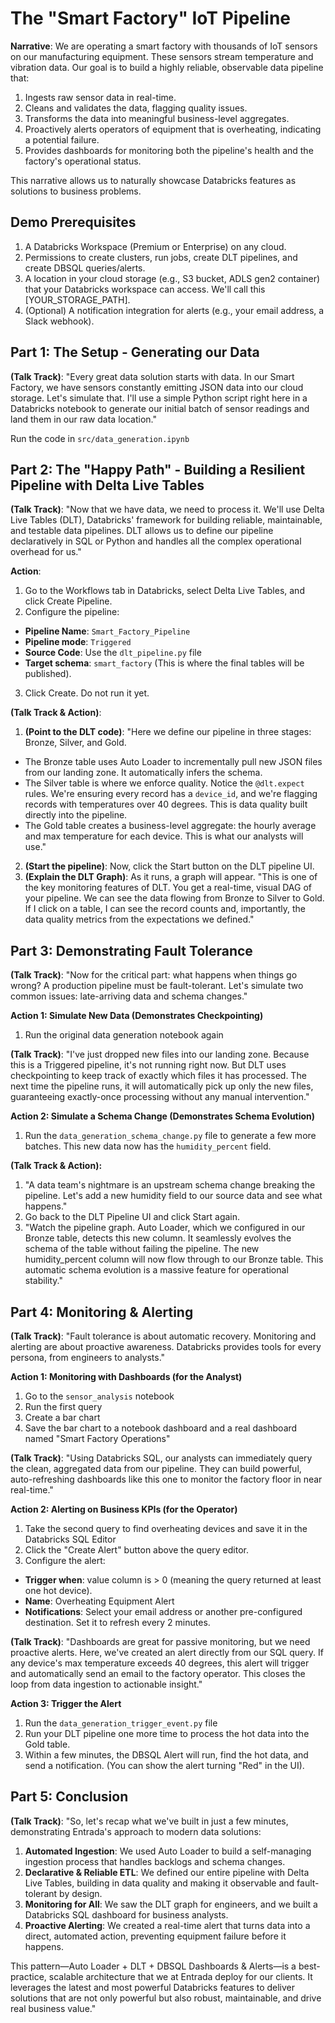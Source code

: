 # The "Smart Factory" IoT Pipeline

**Narrative**: We are operating a smart factory with thousands of IoT sensors on our manufacturing equipment. These sensors stream temperature and vibration data. Our goal is to build a highly reliable, observable data pipeline that:

1. Ingests raw sensor data in real-time.
2. Cleans and validates the data, flagging quality issues.
3. Transforms the data into meaningful business-level aggregates.
4. Proactively alerts operators of equipment that is overheating, indicating a potential failure.
5. Provides dashboards for monitoring both the pipeline's health and the factory's operational status.

This narrative allows us to naturally showcase Databricks features as solutions to business problems.

## Demo Prerequisites

1. A Databricks Workspace (Premium or Enterprise) on any cloud.
2. Permissions to create clusters, run jobs, create DLT pipelines, and create DBSQL queries/alerts.
3. A location in your cloud storage (e.g., S3 bucket, ADLS gen2 container) that your Databricks workspace can access. We'll call this [YOUR_STORAGE_PATH].
4. (Optional) A notification integration for alerts (e.g., your email address, a Slack webhook).

## Part 1: The Setup - Generating our Data

**(Talk Track)**: "Every great data solution starts with data. In our Smart Factory, we have sensors constantly emitting JSON data into our cloud storage. Let's simulate that. I'll use a simple Python script right here in a Databricks notebook to generate our initial batch of sensor readings and land them in our raw data location."

Run the code in `src/data_generation.ipynb`

## Part 2: The "Happy Path" - Building a Resilient Pipeline with Delta Live Tables

**(Talk Track)**: "Now that we have data, we need to process it. We'll use Delta Live Tables (DLT), Databricks' framework for building reliable, maintainable, and testable data pipelines. DLT allows us to define our pipeline declaratively in SQL or Python and handles all the complex operational overhead for us."

**Action**:

1. Go to the Workflows tab in Databricks, select Delta Live Tables, and click Create Pipeline.
2. Configure the pipeline:
  * **Pipeline Name**: `Smart_Factory_Pipeline`
  * **Pipeline mode**: `Triggered`
  * **Source Code**: Use the `dlt_pipeline.py` file
  * **Target schema**: `smart_factory` (This is where the final tables will be published).
3. Click Create. Do not run it yet.

**(Talk Track & Action)**:

1. **(Point to the DLT code)**: "Here we define our pipeline in three stages: Bronze, Silver, and Gold.
  * The Bronze table uses Auto Loader to incrementally pull new JSON files from our landing zone. It automatically infers the schema.
  * The Silver table is where we enforce quality. Notice the `@dlt.expect` rules. We're ensuring every record has a `device_id`, and we're flagging records with temperatures over 40 degrees. This is data quality built directly into the pipeline.
  * The Gold table creates a business-level aggregate: the hourly average and max temperature for each device. This is what our analysts will use."
2. **(Start the pipeline)**: Now, click the Start button on the DLT pipeline UI.
3. **(Explain the DLT Graph)**: As it runs, a graph will appear. "This is one of the key monitoring features of DLT. You get a real-time, visual DAG of your pipeline. We can see the data flowing from Bronze to Silver to Gold. If I click on a table, I can see the record counts and, importantly, the data quality metrics from the expectations we defined."

## Part 3: Demonstrating Fault Tolerance

**(Talk Track)**: "Now for the critical part: what happens when things go wrong? A production pipeline must be fault-tolerant. Let's simulate two common issues: late-arriving data and schema changes."

**Action 1: Simulate New Data (Demonstrates Checkpointing)**

1. Run the original data generation notebook again
   
**(Talk Track)**: "I've just dropped new files into our landing zone. Because this is a Triggered pipeline, it's not running right now. But DLT uses checkpointing to keep track of exactly which files it has processed. The next time the pipeline runs, it will automatically pick up only the new files, guaranteeing exactly-once processing without any manual intervention."

**Action 2: Simulate a Schema Change (Demonstrates Schema Evolution)**

1. Run the `data_generation_schema_change.py` file to generate a few more batches. This new data now has the `humidity_percent` field.

**(Talk Track & Action):**

1. "A data team's nightmare is an upstream schema change breaking the pipeline. Let's add a new humidity field to our source data and see what happens."
2. Go back to the DLT Pipeline UI and click Start again.
3. "Watch the pipeline graph. Auto Loader, which we configured in our Bronze table, detects this new column. It seamlessly evolves the schema of the table without failing the pipeline. The new humidity_percent column will now flow through to our Bronze table. This automatic schema evolution is a massive feature for operational stability."

## Part 4: Monitoring & Alerting

**(Talk Track)**: "Fault tolerance is about automatic recovery. Monitoring and alerting are about proactive awareness. Databricks provides tools for every persona, from engineers to analysts."

**Action 1: Monitoring with Dashboards (for the Analyst)**

1. Go to the `sensor_analysis` notebook
2. Run the first query
3. Create a bar chart
4. Save the bar chart to a notebook dashboard and a real dashboard named "Smart Factory Operations"

**(Talk Track)**: "Using Databricks SQL, our analysts can immediately query the clean, aggregated data from our pipeline. They can build powerful, auto-refreshing dashboards like this one to monitor the factory floor in near real-time."

**Action 2: Alerting on Business KPIs (for the Operator)**

1. Take the second query to find overheating devices and save it in the Databricks SQL Editor
2. Click the "Create Alert" button above the query editor.
3. Configure the alert:
  * **Trigger when**: value column is > 0 (meaning the query returned at least one hot device).
  * **Name**: Overheating Equipment Alert
  * **Notifications**: Select your email address or another pre-configured destination. Set it to refresh every 2 minutes.

**(Talk Track)**: "Dashboards are great for passive monitoring, but we need proactive alerts. Here, we've created an alert directly from our SQL query. If any device's max temperature exceeds 40 degrees, this alert will trigger and automatically send an email to the factory operator. This closes the loop from data ingestion to actionable insight."

**Action 3: Trigger the Alert**

1. Run the `data_generation_trigger_event.py` file
2. Run your DLT pipeline one more time to process the hot data into the Gold table.
3. Within a few minutes, the DBSQL Alert will run, find the hot data, and send a notification. (You can show the alert turning "Red" in the UI).

## Part 5: Conclusion

**(Talk Track)**: "So, let's recap what we've built in just a few minutes, demonstrating Entrada's approach to modern data solutions:

1. **Automated Ingestion**: We used Auto Loader to build a self-managing ingestion process that handles backlogs and schema changes.
2. **Declarative & Reliable ETL**: We defined our entire pipeline with Delta Live Tables, building in data quality and making it observable and fault-tolerant by design.
3. **Monitoring for All**: We saw the DLT graph for engineers, and we built a Databricks SQL dashboard for business analysts.
4. **Proactive Alerting**: We created a real-time alert that turns data into a direct, automated action, preventing equipment failure before it happens.

This pattern—Auto Loader + DLT + DBSQL Dashboards & Alerts—is a best-practice, scalable architecture that we at Entrada deploy for our clients. It leverages the latest and most powerful Databricks features to deliver solutions that are not only powerful but also robust, maintainable, and drive real business value."
